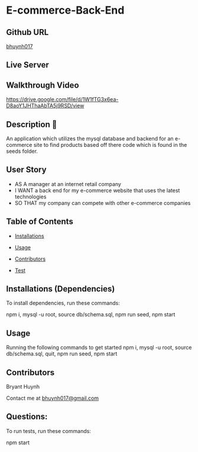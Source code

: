 # E-commerce-Back-End
  

  ## Github URL 

  [bhuynh017](https://github.com/bhuynh017/)

  ## Live Server


  ## Walkthrough Video 
  https://drive.google.com/file/d/1W1fTG3x6ea-D8aoY1JHThaAbTA5j9RSD/view

  ## Description 📝
  An application which utilizes the mysql database and backend for an e-commerce site  to find products based off there code which is found in the seeds folder.

  ## User Story

  * AS A manager at an internet retail company
  * I WANT a back end for my e-commerce website that uses the latest technologies
  * SO THAT my company can compete with other e-commerce companies

  ## Table of Contents 

  * [Installations](#dependencies)

  * [Usage](#usage)

  * [Contributors](#contributors)

  * [Test](#test)

  ## Installations (Dependencies) 

  To install dependencies, run these commands:
 
  npm i, mysql -u root, source db/schema.sql, npm run seed, npm start

  ## Usage 

  Running the following commands to get started npm i, mysql -u root, source db/schema.sql, quit, npm run seed, npm start

  ## Contributors 

  Bryant Huynh

  Contact me at bhuynh017@gmail.com

  ## Questions:  
  To run tests, run these commands:
  
  npm start
  
  